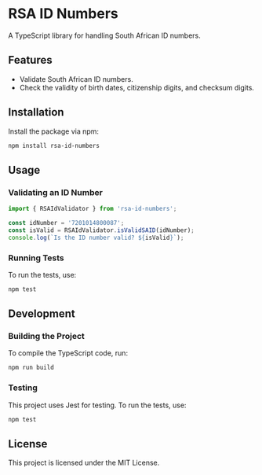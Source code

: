 # RSA ID Numbers

A TypeScript library for handling South African ID numbers.

## Features

- Validate South African ID numbers.
- Check the validity of birth dates, citizenship digits, and checksum digits.

## Installation

Install the package via npm:

```bash
npm install rsa-id-numbers
```

## Usage

### Validating an ID Number

```typescript
import { RSAIdValidator } from 'rsa-id-numbers';

const idNumber = '7201014800087';
const isValid = RSAIdValidator.isValidSAID(idNumber);
console.log(`Is the ID number valid? ${isValid}`);
```

### Running Tests

To run the tests, use:

```bash
npm test
```

## Development

### Building the Project

To compile the TypeScript code, run:

```bash
npm run build
```

### Testing

This project uses Jest for testing. To run the tests, use:

```bash
npm test
```

## License

This project is licensed under the MIT License.
